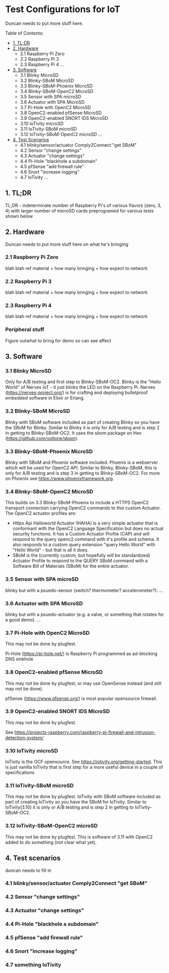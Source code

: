 # Test Configurations for IoT
Duncan needs to put more stuff here.

Table of Contents:
- [1. TL;DR](#1-tldr)
- [2. Hardware](#2-hardware)
  * 2.1 Raspberry Pi Zero
  * 2.2 Raspberry Pi 3
  * 2.3 Raspberry Pi 4
  ...
- [3. Software](#3-software)
  * 3.1 Blinky MicroSD
  * 3.2 Blinky-SBoM MicroSD
  * 3.3 Blinky-SBoM-Phoenix MicroSD
  * 3.4 Blinky-SBoM-OpenC2 MicroSD
  * 3.5 Sensor with SPA microSD
  * 3.6 Actuator with SPA MicroSD
  * 3.7 Pi-Hole with OpenC2 MicroSD
  * 3.8 OpenC2-enabled pfSense MicroSD
  * 3.9 OpenC2-enabled SNORT IDS MicroSD
  * 3.10 IoTivity microSD
  * 3.11 IoTivity-SBoM microSD
  * 3.12 IoTivity-SBoM-OpenC2 microSD
  ...
- [4. Test Scenarios](#4-test-scenarios)
  * 4.1 blinky/sensor/actuator Comply2Connect "get SBoM"
  * 4.2 Sensor "change settings"
  * 4.3 Actuator "change settings"
  * 4.4 Pi-Hole "blackhole a subdomain"
  * 4.5 pfSense "add firewall rule"
  * 4.6 Snort "increase logging"
  * 4.7 IoTivity
  ...


## 1. TL;DR
TL;DR - indeterminate number of Raspberry Pi's of various flavors (zero, 3, 4) with larger number of microSD cards preprogramed for various tests shown below

## 2. Hardware
Duncan needs to put more stuff here on what he's bringing
### 2.1 Raspberry Pi Zero
blah blah ref material + how many bringing + how expect to network
### 2.2 Raspberry Pi 3
blah blah ref material + how many bringing + how expect to network
### 2.3 Raspberry Pi 4
blah blah ref material + how many bringing + how expect to network
### Peripheral stuff
Figure outwhat to bring for demo so can see affect

## 3. Software

### 3.1 Blinky MicroSD
Only for A/B testing and first step to Blinky-SBoM-OC2.
Blinky is the "Hello World" of Nerves IoT - it just blinks the LED on the Raspberry Pi.
Nerves (https://nerves-project.org/) is for crafting and deploying bulletproof embedded software in Elixir or Erlang.

### 3.2 Blinky-SBoM MicroSD
Blinky with SBoM software included as part of creating Blinky so you have the SBoM for Blinky. Similar to Blinky it is only for A/B testing and is step 2 in getting to Blinky-SBoM-OC2. It uses the sbom package on Hex (https://github.com/voltone/sbom).

### 3.3 Blinky-SBoM-Phoenix MicroSD
Blinky with SBoM and Phoenix software included. Phoenix is a webserver which will be used for OpenC2 API. Similar to Blinky, Blinky-SBoM, this is only for A/B testing and is step 3 in getting to Blinky-SBoM-OC2. For more on Phoenix see https://www.phoenixframework.org.


### 3.4 Blinky-SBoM-OpenC2 MicroSD
This builds on 3.3 Blinky-SBoM-Phoenix to include a HTTPS OpenC2 transport connection carrying OpenC2 commands to this custom Actuator. The OpenC2 actuator profiles are:
- Https Api Helloworld Actuator (HAHA) is a very simple actuator that is conformant with the OpenC2 Language Specification but does no actual security functions. It has a Custom Actuator Profile (CAP) and will respond to the query openc2 command with it's profile and schema. It also responds to a custom query extension "query Hello World" with "Hello World" - but that is all it does.
- SBoM is the (currently custom, but hopefully will be standardized) Actuator Profile to respond to the QUERY SBoM command with a Software Bill of Materials (SBoM) for the entire actuator.

### 3.5 Sensor with SPA microSD
blinky but with a psuedo-sensor (switch? thermometer? accelerometer?).
...

### 3.6 Actuator with SPA MicroSD
blinky but with a psuedo-actuator (e.g. a valve, or something that rotates for a good demo).
...

### 3.7 Pi-Hole with OpenC2 MicroSD
This may not be done by plugfest.

Pi-Hole (https://pi-hole.net/) is Raspberry Pi programmed as ad-blocking DNS sinkhole

### 3.8 OpenC2-enabled pfSense MicroSD
This may not be done by plugfest, or may use OpenSense instead (and still may not be done).

pfSense (https://www.pfsense.org/) is most popular opensource firewall.

### 3.9 OpenC2-enabled SNORT IDS MicroSD
This may not be done by plugfest.

See https://projects-raspberry.com/raspberry-pi-firewall-and-intrusion-detection-system/

### 3.10 IoTivity microSD
IoTivity is the OCF opensource. See https://iotivity.org/getting-started. This is just vanilla IoTivity that is first step for a more useful device in a couple of specifications

### 3.11 IoTivity-SBoM microSD
This may not be done by plugfest.
IoTivity with SBoM software included as part of creating IoTivity so you have the SBoM for IoTivity. Similar to IoTivity(3.10) it is only or A/B testing and is step 2 in getting to IoTivity-SBoM-OC2.

### 3.12 IoTivity-SBoM-OpenC2 microSD
This may not be done by plugfest. This is software of 3.11 with OpenC2 added to do something (not clear what yet).

## 4. Test scenarios
duncan needs to fill in

### 4.1 blinky/sensor/actuator Comply2Connect "get SBoM"

### 4.2 Sensor "change settings"

### 4.3 Actuator "change settings"

### 4.4 Pi-Hole "blackhole a subdomain"

### 4.5 pfSense "add firewall rule"

### 4.6 Snort "increase logging"

### 4.7 something IoTivity
